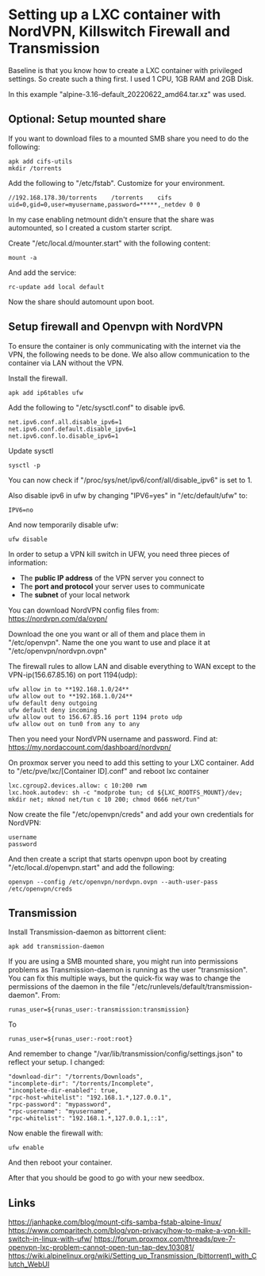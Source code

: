 # Setting up a LXC container with NordVPN, Killswitch Firewall and Transmission
Baseline is that you know how to create a LXC container with privileged settings. So create such a thing first. I used 1 CPU, 1GB RAM and 2GB Disk.

In this example "alpine-3.16-default_20220622_amd64.tar.xz" was used.

## Optional: Setup mounted share
If you want to download files to a mounted SMB share you need to do the following:
~~~
apk add cifs-utils
mkdir /torrents
~~~

Add the following to "/etc/fstab". Customize for your environment.
```
//192.168.178.30/torrents    /torrents    cifs    uid=0,gid=0,user=myusername,password=*****,_netdev 0 0
```
In my case enabling netmount didn't ensure that the share was automounted, so I created a custom starter script.

Create "/etc/local.d/mounter.start" with the following content:
```
mount -a
```
And add the service:
~~~
rc-update add local default
~~~
Now  the share should automount upon boot.

## Setup firewall and Openvpn with NordVPN
To ensure the container is only communicating with the internet via the VPN, the following needs to be done. We also allow communication to the container via LAN without the VPN.

Install the firewall.
~~~
apk add ip6tables ufw
~~~
Add the following to "/etc/sysctl.conf" to disable ipv6.
~~~
net.ipv6.conf.all.disable_ipv6=1
net.ipv6.conf.default.disable_ipv6=1
net.ipv6.conf.lo.disable_ipv6=1
~~~
Update sysctl
~~~
sysctl -p
~~~
You can now check if "/proc/sys/net/ipv6/conf/all/disable_ipv6" is set to 1.

Also disable ipv6 in ufw by changing "IPV6=yes" in "/etc/default/ufw" to:
~~~
IPV6=no
~~~
And now temporarily disable ufw:
~~~
ufw disable
~~~

In order to setup a VPN kill switch in UFW, you need three pieces of information:
-   The **public IP address** of the VPN server you connect to
-   The **port and protocol** your server uses to communicate
-   The **subnet** of your local network

You can download NordVPN config files from: https://nordvpn.com/da/ovpn/

Download the one you want or all of them and place them in "/etc/openvpn". Name the one you want to use and place it at "/etc/openvpn/nordvpn.ovpn"

The firewall rules to allow LAN and disable everything to WAN except to the VPN-ip(156.67.85.16) on port 1194(udp):
~~~
ufw allow in to **192.168.1.0/24**
ufw allow out to **192.168.1.0/24**
ufw default deny outgoing
ufw default deny incoming
ufw allow out to 156.67.85.16 port 1194 proto udp
ufw allow out on tun0 from any to any
~~~

Then you need your NordVPN username and password. Find at: https://my.nordaccount.com/dashboard/nordvpn/

On proxmox server you need to add this setting to your LXC container. Add to "/etc/pve/lxc/[Container ID].conf" and reboot lxc container
```
lxc.cgroup2.devices.allow: c 10:200 rwm
lxc.hook.autodev: sh -c "modprobe tun; cd ${LXC_ROOTFS_MOUNT}/dev; mkdir net; mknod net/tun c 10 200; chmod 0666 net/tun"
```
Now create the file "/etc/openvpn/creds" and add your own credentials for NordVPN:
~~~
username
password
~~~
And then create a script that starts openvpn upon boot by creating "/etc/local.d/openvpn.start" and add the following:
~~~
openvpn --config /etc/openvpn/nordvpn.ovpn --auth-user-pass /etc/openvpn/creds
~~~

## Transmission
Install Transmission-daemon as bittorrent client:
~~~
apk add transmission-daemon
~~~

If you are using a SMB mounted share, you might run into permissions problems as Transmission-daemon is running as the user "transmission". You can fix this multiple ways, but the quick-fix way was to change the permissions of the daemon in the file "/etc/runlevels/default/transmission-daemon".
From:
~~~
runas_user=${runas_user:-transmission:transmission}
~~~~
To
~~~
runas_user=${runas_user:-root:root}
~~~
And remember to change "/var/lib/transmission/config/settings.json" to reflect your setup. I changed:
~~~
"download-dir": "/torrents/Downloads",
"incomplete-dir": "/torrents/Incomplete",
"incomplete-dir-enabled": true,
"rpc-host-whitelist": "192.168.1.*,127.0.0.1",
"rpc-password": "mypassword",
"rpc-username": "myusername",
"rpc-whitelist": "192.168.1.*,127.0.0.1,::1",
~~~

Now enable the firewall with:
~~~
ufw enable
~~~

And then reboot your container.

After that you should be good to go with your new seedbox.

## Links
https://janhapke.com/blog/mount-cifs-samba-fstab-alpine-linux/
https://www.comparitech.com/blog/vpn-privacy/how-to-make-a-vpn-kill-switch-in-linux-with-ufw/
https://forum.proxmox.com/threads/pve-7-openvpn-lxc-problem-cannot-open-tun-tap-dev.103081/
https://wiki.alpinelinux.org/wiki/Setting_up_Transmission_(bittorrent)_with_Clutch_WebUI
